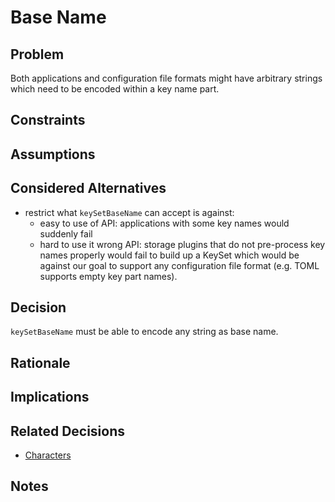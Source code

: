 # Base Name

## Problem

Both applications and configuration file formats might have arbitrary strings which need to be
encoded within a key name part.

## Constraints

## Assumptions

## Considered Alternatives

- restrict what `keySetBaseName` can accept is against:
  - easy to use of API: applications with some key names would suddenly fail
  - hard to use it wrong API: storage plugins that do not pre-process key names properly would fail to build up a KeySet
    which would be against our goal to support any configuration file format (e.g. TOML supports empty key part names).

## Decision

`keySetBaseName` must be able to encode any string as base name.

## Rationale

## Implications

## Related Decisions

- [Characters](characters.md)

## Notes
